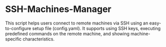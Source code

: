 # SSH-Machines-Manager
This script helps users connect to remote machines via SSH using an easy-to-configure setup file (config.yaml). It supports using SSH keys, executing predefined commands on the remote machine, and showing machine-specific characteristics.
